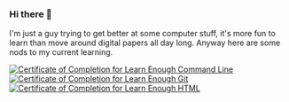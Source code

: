 ### Hi there 👋

I'm just a guy trying to get better at some computer stuff, it's more fun to learn than move around digital papers all day long. Anyway here are some nods to my current learning.

<a href="https://www.learnenough.com/certificates/GMud90"><img src="https://www.learnenough.com/certificates/GMud90/command-line-tutorial.svg" alt="Certificate of Completion for Learn Enough Command Line"></a><a href="https://www.learnenough.com/certificates/GMud90"><img src="https://www.learnenough.com/certificates/GMud90/git-tutorial.svg" alt="Certificate of Completion for Learn Enough Git"></a><a href="https://www.learnenough.com/certificates/GMud90"><img src="https://www.learnenough.com/certificates/GMud90/html-tutorial.svg" alt="Certificate of Completion for Learn Enough HTML"></a>

<!--
**Mudddawg/mudddawg** is a ✨ _special_ ✨ repository because its `README.md` (this file) appears on your GitHub profile.

Here are some ideas to get you started:

- 🔭 I’m currently working on ...
- 🌱 I’m currently learning ...
- 👯 I’m looking to collaborate on ...
- 🤔 I’m looking for help with ...
- 💬 Ask me about ...
- 📫 How to reach me: ...
- 😄 Pronouns: ...
- ⚡ Fun fact: ...
-->
